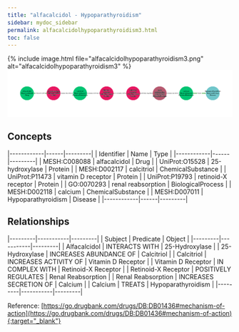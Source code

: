 ```yaml
---
title: "alfacalcidol - Hypoparathyroidism"
sidebar: mydoc_sidebar
permalink: alfacalcidolhypoparathyroidism3.html
toc: false 
---
```


{% include image.html file="alfacalcidolhypoparathyroidism3.png" alt="alfacalcidolhypoparathyroidism3" %}![Path Visualization](/images/alfacalcidolhypoparathyroidism3.png)

## Concepts

|------------|------|---------|
| Identifier | Name | Type    |
|------------|------|---------|
| MESH:C008088 | alfacalcidol | Drug |
| UniProt:O15528 | 25-hydroxylase | Protein |
| MESH:D002117 | calcitriol | ChemicalSubstance |
| UniProt:P11473 | vitamin D receptor | Protein |
| UniProt:P19793 | retinoid-X receptor | Protein |
| GO:0070293 | renal reabsorption | BiologicalProcess |
| MESH:D002118 | calcium | ChemicalSubstance |
| MESH:D007011 | Hypoparathyroidism | Disease |
|------------|------|---------|

## Relationships

|---------|-----------|---------|
| Subject | Predicate | Object  |
|---------|-----------|---------|
| Alfacalcidol | INTERACTS WITH | 25-Hydroxylase |
| 25-Hydroxylase | INCREASES ABUNDANCE OF | Calcitriol |
| Calcitriol | INCREASES ACTIVITY OF | Vitamin D Receptor |
| Vitamin D Receptor | IN COMPLEX WITH | Retinoid-X Receptor |
| Retinoid-X Receptor | POSITIVELY REGULATES | Renal Reabsorption |
| Renal Reabsorption | INCREASES SECRETION OF | Calcium |
| Calcium | TREATS | Hypoparathyroidism |
|---------|-----------|---------|

Reference: [https://go.drugbank.com/drugs/DB:DB01436#mechanism-of-action](https://go.drugbank.com/drugs/DB:DB01436#mechanism-of-action){:target="_blank"}